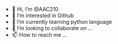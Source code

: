 - 👋 Hi, I’m @AAC210
- 👀 I’m interested in Github
- 🌱 I’m currently learning python language
- 💞️ I’m looking to collaborate on ...
- 📫 How to reach me ...

<!---
AAC210/AAC210 is a ✨ special ✨ repository because its `README.md` (this file) appears on your GitHub profile.
You can click the Preview link to take a look at your changes.
--->
